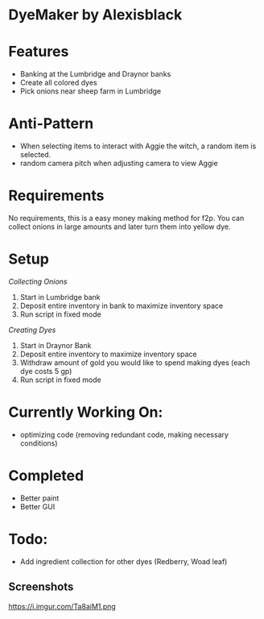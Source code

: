 # DyeMaker by Alexisblack

 

# Features

* Banking at the Lumbridge and Draynor banks
* Create all colored dyes
* Pick onions near sheep farm in Lumbridge
 

# Anti-Pattern

* When selecting items to interact with Aggie the witch, a random item is selected. 
* random camera pitch when adjusting camera to view Aggie
 

# Requirements

No requirements, this is a easy money making method for f2p. You can collect onions in large amounts and later turn them into yellow dye.
 

# Setup

*Collecting Onions*

1. Start in Lumbridge bank
2. Deposit entire inventory in bank to maximize inventory space
3. Run script in fixed mode

*Creating Dyes*

1. Start in Draynor Bank
2. Deposit entire inventory to maximize inventory space
3. Withdraw amount of gold you would like to spend making dyes (each dye costs 5 gp)
4. Run script in fixed mode
 

# Currently Working On:

* optimizing code (removing redundant code, making necessary conditions)

# Completed
* Better paint
* Better GUI
 

# Todo:

* Add ingredient collection for other dyes (Redberry, Woad leaf)

## Screenshots
https://i.imgur.com/Ta8aiM1.png
